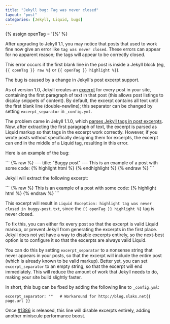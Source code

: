 ```yaml
---
title: "Jekyll bug: Tag was never closed"
layout: "post"
categories: [Jekyll, Liquid, bugs]
---
```


{% assign openTag = '{%' %}

After upgrading to Jekyll 1.1, you may notice that posts that used to work fine now give an error like `tag was never closed`.  These errors can appear for no apparent reason; the tags will appear to be correctly closed.

This error occurs if the first blank line in the post is inside a Jekyll block (eg, `{{ openTag }} raw %}` or `{{ openTag }} highlight %}`). 

The bug is caused by a change in Jekyll's post excerpt support.

As of version 1.0, Jekyll creates an [excerpt](https://github.com/mojombo/jekyll/issues/837) for every post in your site, containing the first paragraph of text in that post (this allows post listings to display snippets of content).  By default, the excerpt contains all text until the first blank line (double-newline); this separator can be changed by setting `excerpt_separator` in `_config.yml`.

The problem came in Jekyll 1.1.0, which [parses Jekyll tags in post excerpts](https://github.com/mojombo/jekyll/pull/1302).  Now, after extracting the first paragraph of text, the excerpt is parsed as Liquid markup so that tags in the excerpt work correctly.  However, if you wrote posts without specifically designing them for excerpts, the excerpt can end in the middle of a Liquid tag, resulting in this error.

Here is an example of the bug:

<div class="jekyll"></div>
```
{% raw %}
---
title: "Buggy post"
---
This is an example of a post with some code:
{% highlight html %}
<html xmlns="http://www.w3.org/1999/xhtml">
<head><title></title></head>

<body></body>
</html>
{% endhighlight %}
{% endraw %}
```

Jekyll will extract the following excerpt:

<div class="jekyll"></div>
```
{% raw %}
This is an example of a post with some code:
{% highlight html %}
<html xmlns="http://www.w3.org/1999/xhtml">
<head><title></title></head>
{% endraw %}
```

This excerpt will result in `Liquid Exception: highlight tag was never closed in buggy-post.txt`, since the `{{ openTag }} highlight %}` tag is never closed.

To fix this, you can either fix every post so that the excerpt is valid Liquid markup, or prevent Jekyll from generating the excerpts in the first place.  
Jekyll does not [yet](https://github.com/mojombo/jekyll/pull/1386) have a way to disable excerpts entirely, so the next-best option is to configure it so that the excerpts are always valid Liquid.

You can do this by setting `excerpt_separator` to a nonsense string that never appears in your posts, so that the excerpt will include the entire post (which is already known to be valid markup).
Better yet, you can set `excerpt_separator` to an empty string, so that the excerpt will end immediately.  This will reduce the amount of work that Jekyll needs to do, making your site build slightly faster.

In short, this bug can be fixed by adding the following line to `_config.yml`:

```
excerpt_separator: ""   # Workaround for http://blog.slaks.net{{ page.url }}
```

Once [#1386](https://github.com/mojombo/jekyll/pull/1386) is released, this line will disable excerpts entirely, adding another miniscule performance boost.